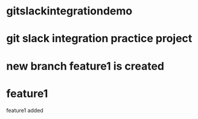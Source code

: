 # gitslackintegrationdemo
# git slack integration practice project

# new branch feature1 is created
# feature1 
feature1 added
